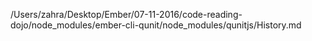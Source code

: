 /Users/zahra/Desktop/Ember/07-11-2016/code-reading-dojo/node_modules/ember-cli-qunit/node_modules/qunitjs/History.md